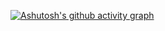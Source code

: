 [![Ashutosh's github activity graph](https://github-readme-activity-graph.cyclic.app/graph?username=vitorlucena1&theme=react-dark)](https://github.com/ashutosh00710/github-readme-activity-graph)
